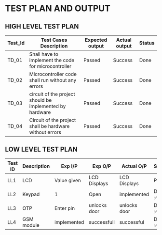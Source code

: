 # TEST PLAN AND OUTPUT
## HIGH LEVEL TEST PLAN
|Test_Id|Test Cases Description|Expected output|Actual output|Status|
|--|--|--|--|--|
|TD_01 |Shall have to implement the code for microcontroller|Passed|Success|Done| 
|TD_02|Microcontroller code shall  run  without any errors|Passed|Success|Done|
|TD_03|circuit of the project should be implemented by hardware|Passed|Success|Done|               
|TD_04|Circuit of the project shall be hardware without errors|Passed|Success|Done|


## LOW LEVEL TEST PLAN
|  Test ID| Description |Exp I/P|Exp O/P|Actual O/P|Status |
|--|--|--|--|--|--|
| LL1 | LCD |Value given|LCD Displays|LCD Displays|Pass|Done :white_check_mark:|
|LL2|Keypad |1 |Open        |implemented|Done :white_check_mark:|
|LL3|OTP     |Enter pin|unlocks door     |unlocks door|Done :white_check_mark:|
|LL4|GSM module|implemented|successfull|successful|Done :white_check_mark:|
